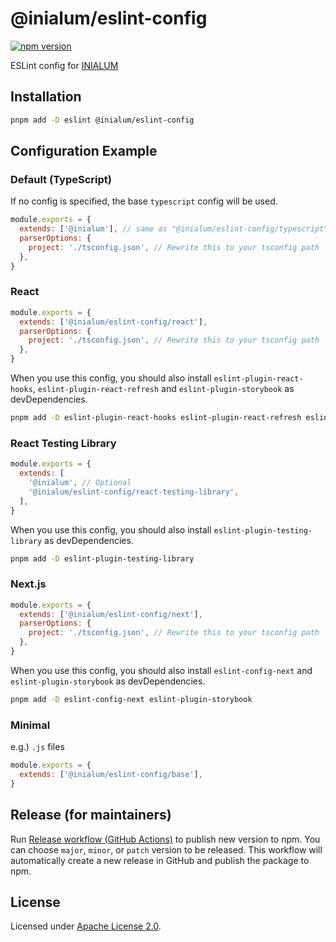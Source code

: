 # @inialum/eslint-config

[![npm version](https://badge.fury.io/js/@inialum%2Feslint-config.svg)](https://www.npmjs.com/package/@inialum/eslint-config)

ESLint config for [INIALUM](https://inialum.org)

## Installation

```bash
pnpm add -D eslint @inialum/eslint-config
```

## Configuration Example

### Default (TypeScript)

If no config is specified, the base `typescript` config will be used.

```js
module.exports = {
  extends: ['@inialum'], // same as "@inialum/eslint-config/typescript"
  parserOptions: {
    project: './tsconfig.json', // Rewrite this to your tsconfig path
  },
}
```

### React

```js
module.exports = {
  extends: ['@inialum/eslint-config/react'],
  parserOptions: {
    project: './tsconfig.json', // Rewrite this to your tsconfig path
  },
}
```

When you use this config, you should also install `eslint-plugin-react-hooks`, `eslint-plugin-react-refresh` and `eslint-plugin-storybook` as devDependencies.

```bash
pnpm add -D eslint-plugin-react-hooks eslint-plugin-react-refresh eslint-plugin-storybook
```

### React Testing Library

```js
module.exports = {
  extends: [
    '@inialum', // Optional
    '@inialum/eslint-config/react-testing-library',
  ],
}
```

When you use this config, you should also install `eslint-plugin-testing-library` as devDependencies.

```bash
pnpm add -D eslint-plugin-testing-library
```

### Next.js

```js
module.exports = {
  extends: ['@inialum/eslint-config/next'],
  parserOptions: {
    project: './tsconfig.json', // Rewrite this to your tsconfig path
  },
}
```

When you use this config, you should also install `eslint-config-next` and `eslint-plugin-storybook` as devDependencies.

```bash
pnpm add -D eslint-config-next eslint-plugin-storybook
```

### Minimal

e.g.) `.js` files

```js
module.exports = {
  extends: ['@inialum/eslint-config/base'],
}
```

## Release (for maintainers)

Run [Release workflow (GitHub Actions)](https://github.com/inialum/eslint-config/actions/workflows/release.yml) to publish new version to npm.
You can choose `major`, `minor`, or `patch` version to be released.
This workflow will automatically create a new release in GitHub and publish the package to npm.

## License

Licensed under [Apache License 2.0](LICENSE).
